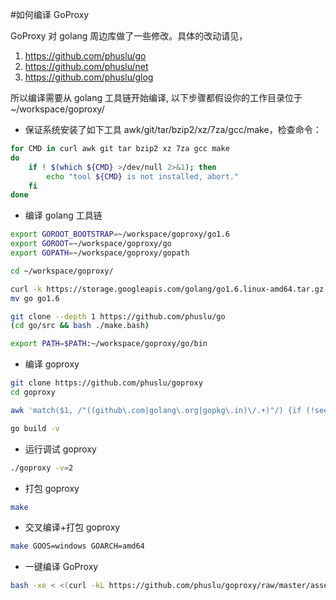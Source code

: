 #如何编译 GoProxy

GoProxy 对 golang 周边库做了一些修改。具体的改动请见，

1. https://github.com/phuslu/go
1. https://github.com/phuslu/net
1. https://github.com/phuslu/glog

所以编译需要从 golang 工具链开始编译, 以下步骤都假设你的工作目录位于 ~/workspace/goproxy/

- 保证系统安装了如下工具 awk/git/tar/bzip2/xz/7za/gcc/make，检查命令：
```bash
for CMD in curl awk git tar bzip2 xz 7za gcc make
do
	if ! $(which ${CMD} >/dev/null 2>&1); then
		echo "tool ${CMD} is not installed, abort."
	fi
done
```
- 编译 golang 工具链
```bash
export GOROOT_BOOTSTRAP=~/workspace/goproxy/go1.6
export GOROOT=~/workspace/goproxy/go
export GOPATH=~/workspace/goproxy/gopath

cd ~/workspace/goproxy/

curl -k https://storage.googleapis.com/golang/go1.6.linux-amd64.tar.gz | tar xz
mv go go1.6

git clone --depth 1 https://github.com/phuslu/go
(cd go/src && bash ./make.bash)

export PATH=$PATH:~/workspace/goproxy/go/bin
```
- 编译 goproxy
```bash
git clone https://github.com/phuslu/goproxy
cd goproxy

awk 'match($1, /"((github\.com|golang\.org|gopkg\.in)\/.+)"/) {if (!seen[$1]++) {gsub("\"", "", $1); print $1}}' $(find . -name "*.go") | xargs -n1 -i go get -v -u {}

go build -v
```
- 运行调试 goproxy
```bash
./goproxy -v=2
```
- 打包 goproxy
```bash
make
```
- 交叉编译+打包 goproxy
```bash
make GOOS=windows GOARCH=amd64
```
- 一键编译 GoProxy
```bash
bash -xe < <(curl -kL https://github.com/phuslu/goproxy/raw/master/assets/build/ci.sh)
```
